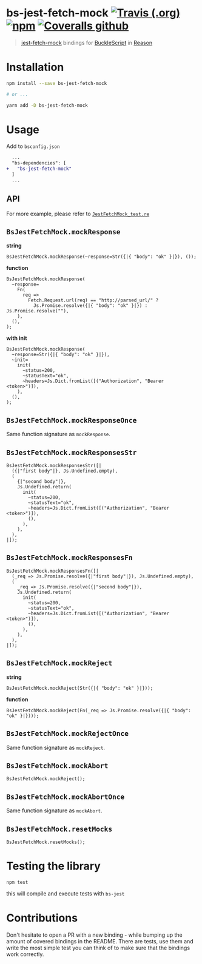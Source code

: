 # bs-jest-fetch-mock [![Travis (.org)](https://img.shields.io/travis/jihchi/bs-jest-fetch-mock)](https://travis-ci.org/jihchi/bs-jest-fetch-mock) [![npm](https://img.shields.io/npm/v/bs-jest-fetch-mock)](https://www.npmjs.com/package/bs-jest-fetch-mock) [![Coveralls github](https://img.shields.io/coveralls/github/jihchi/bs-jest-fetch-mock)](https://coveralls.io/github/jihchi/bs-jest-fetch-mock)

> [jest-fetch-mock](https://github.com/jefflau/jest-fetch-mock) bindings for [BuckleScript](https://github.com/bloomberg/bucklescript) in [Reason](https://github.com/facebook/reason)

# Installation

```sh
npm install --save bs-jest-fetch-mock

# or ...

yarn add -D bs-jest-fetch-mock
```

# Usage

Add to `bsconfig.json`

```diff
  ...
  "bs-dependencies": [
+   "bs-jest-fetch-mock"
  ]
  ...
```

## API

For more example, please refer to [`JestFetchMock_test.re`](/__tests__/JestFetchMock_test.re)

## `BsJestFetchMock.mockResponse`

**string**

```reason
BsJestFetchMock.mockResponse(~response=Str({|{ "body": "ok" }|}), ());
```

**function**

```reason
BsJestFetchMock.mockResponse(
  ~response=
    Fn(
      req =>
        Fetch.Request.url(req) == "http://parsed_url/" ?
          Js.Promise.resolve({|{ "body": "ok" }|}) : Js.Promise.resolve(""),
    ),
  (),
);
```

**with init**

```reason
BsJestFetchMock.mockResponse(
  ~response=Str({|{ "body": "ok" }|}),
  ~init=
    init(
      ~status=200,
      ~statusText="ok",
      ~headers=Js.Dict.fromList([("Authorization", "Bearer <token>")]),
    ),
  (),
);
```

## `BsJestFetchMock.mockResponseOnce`

Same function signature as `mockResponse`.

## `BsJestFetchMock.mockResponsesStr`

```reason
BsJestFetchMock.mockResponsesStr([|
  ({|"first body"|}, Js.Undefined.empty),
  (
    {|"second body"|},
    Js.Undefined.return(
      init(
        ~status=200,
        ~statusText="ok",
        ~headers=Js.Dict.fromList([("Authorization", "Bearer <token>")]),
        (),
      ),
    ),
  ),
|]);
```

## `BsJestFetchMock.mockResponsesFn`

```reason
BsJestFetchMock.mockResponsesFn([|
  (_req => Js.Promise.resolve({|"first body"|}), Js.Undefined.empty),
  (
    _req => Js.Promise.resolve({|"second body"|}),
    Js.Undefined.return(
      init(
        ~status=200,
        ~statusText="ok",
        ~headers=Js.Dict.fromList([("Authorization", "Bearer <token>")]),
        (),
      ),
    ),
  ),
|]);
```

## `BsJestFetchMock.mockReject`

**string**
```reason
BsJestFetchMock.mockReject(Str({|{ "body": "ok" }|}));
```

**function**
```reason
BsJestFetchMock.mockReject(Fn(_req => Js.Promise.resolve({|{ "body": "ok" }|})));
```

## `BsJestFetchMock.mockRejectOnce`

Same function signature as `mockReject`.

## `BsJestFetchMock.mockAbort`

```reason
BsJestFetchMock.mockReject();
```

## `BsJestFetchMock.mockAbortOnce`

Same function signature as `mockAbort`.

## `BsJestFetchMock.resetMocks`

```reason
BsJestFetchMock.resetMocks();
```

# Testing the library

```
npm test
```

this will compile and execute tests with `bs-jest`

# Contributions

Don't hesitate to open a PR with a new binding - while bumping up the amount of covered bindings in the README.
There are tests, use them and write the most simple test you can think of to make sure that the bindings work correctly.

